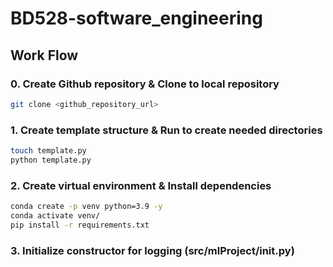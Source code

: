 # BD528-software_engineering

## Work Flow

### 0. Create Github repository & Clone to local repository
```bash
git clone <github_repository_url>
```

### 1. Create template structure & Run to create needed directories
```bash
touch template.py
python template.py
```

### 2. Create virtual environment & Install dependencies
```bash
conda create -p venv python=3.9 -y
conda activate venv/
pip install -r requirements.txt
```

### 3. Initialize constructor for logging (src/mlProject/__init__.py)

```bash

```